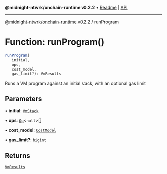 **@midnight-ntwrk/onchain-runtime v0.2.2** • [Readme](../README.md) \| [API](../globals.md)

***

[@midnight-ntwrk/onchain-runtime v0.2.2](../README.md) / runProgram

# Function: runProgram()

```ts
runProgram(
   initial, 
   ops, 
   cost_model, 
   gas_limit?): VmResults
```

Runs a VM program against an initial stack, with an optional gas limit

## Parameters

• **initial**: [`VmStack`](../classes/VmStack.md)

• **ops**: [`Op`](../type-aliases/Op.md)\<`null`\>[]

• **cost\_model**: [`CostModel`](../classes/CostModel.md)

• **gas\_limit?**: `bigint`

## Returns

[`VmResults`](../classes/VmResults.md)
